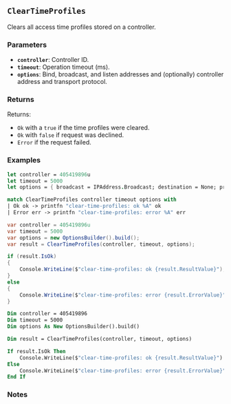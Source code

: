 ## `ClearTimeProfiles`

Clears all access time profiles stored on a controller.

### Parameters
- **`controller`**: Controller ID.
- **`timeout`**: Operation timeout (ms).
- **`options`**: Bind, broadcast, and listen addresses and (optionally) controller address and transport protocol.

### Returns

Returns:
- `Ok` with a `true` if the time profiles were cleared.
- `Ok` with `false` if request was declined.
- `Error` if the request failed.

### Examples

```fsharp
let controller = 405419896u
let timeout = 5000
let options = { broadcast = IPAddress.Broadcast; destination = None; protoocol = None; debug = true }

match ClearTimeProfiles controller timeout options with
| Ok ok -> printfn "clear-time-profiles: ok %A" ok
| Error err -> printfn "clear-time-profiles: error %A" err
```

```csharp
var controller = 405419896u
var timeout = 5000
var options = new OptionsBuilder().build();
var result = ClearTimeProfiles(controller, timeout, options);

if (result.IsOk)
{
    Console.WriteLine($"clear-time-profiles: ok {result.ResultValue}");
}
else
{
    Console.WriteLine($"clear-time-profiles: error {result.ErrorValue}");
}
```

```vb
Dim controller = 405419896
Dim timeout = 5000
Dim options As New OptionsBuilder().build()

Dim result = ClearTimeProfiles(controller, timeout, options)

If result.IsOk Then
    Console.WriteLine($"clear-time-profiles: ok {result.ResultValue}")
Else
    Console.WriteLine($"clear-time-profiles: error {result.ErrorValue}")
End If
```

### Notes
